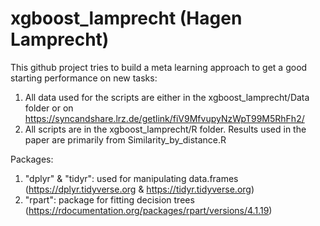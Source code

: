 # xgboost_lamprecht (Hagen Lamprecht)
This github project tries to build a meta learning approach to get a good starting performance on new tasks:

1. All data used for the scripts are either in the xgboost_lamprecht/Data folder or on https://syncandshare.lrz.de/getlink/fiV9MfvupyNzWpT99M5RhFh2/ 
2. All scripts are in the xgboost_lamprecht/R folder. Results used in the paper are primarily from Similarity_by_distance.R

Packages:
1. "dplyr" & "tidyr": used for manipulating data.frames (https://dplyr.tidyverse.org & https://tidyr.tidyverse.org)
2. "rpart": package for fitting decision trees (https://rdocumentation.org/packages/rpart/versions/4.1.19)
